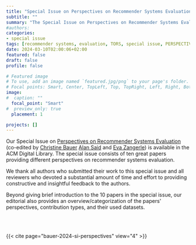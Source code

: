 ```yaml
---
title: "Special Issue on Perspectives on Recommender Systems Evaluation (PRSE) in ACM TORS"
subtitle: ""
summary: "The Special Issue on Perspectives on Recommender Systems Evaluation in the ACM Transactions on Recommender Systems (TORS) is now online in the ACM Digital Library."
#authors: 
categories:
- special issue
tags: [recommender systems, evaluation, TORS, special issue, PERSPECTIVES]
date: 2024-03-10T02:00:06+02:00
featured: false
draft: false
profile: false

# Featured image
# To use, add an image named `featured.jpg/png` to your page's folder.
# Focal points: Smart, Center, TopLeft, Top, TopRight, Left, Right, BottomLeft, Bottom, BottomRight.
image:
#  caption: ""
  focal_point: "Smart"
#  preview_only: true
  placement: 1

projects: []
---
```


Our Special Issue on [Perspectives on Recommender Systems Evaluation](https://dl.acm.org/toc/tors/2024/2/1) (co-edited by [Christine Bauer](https://christinebauer.eu) [Alan Said](http://alansaid.com) and [Eva Zangerle](https://evazangerle.at)) is available in the ACM Digital Library.
The special issue consists of ten great papers providing different perspectives on recommender systems evaluation.

We thank all authors who submitted their work to this special issue and all reviewers who devoted a substantial amount of time and effort to providing constructive and insightful feedback to the authors.

Beyond giving brief introduction to the 10 papers in the special issue, our editorial also provides an overview/categorization of the papers' perspectives, contribution types, and their used datasets.

<br>
<br>

{{< cite page="bauer-2024-si-perspectives" view="4" >}}